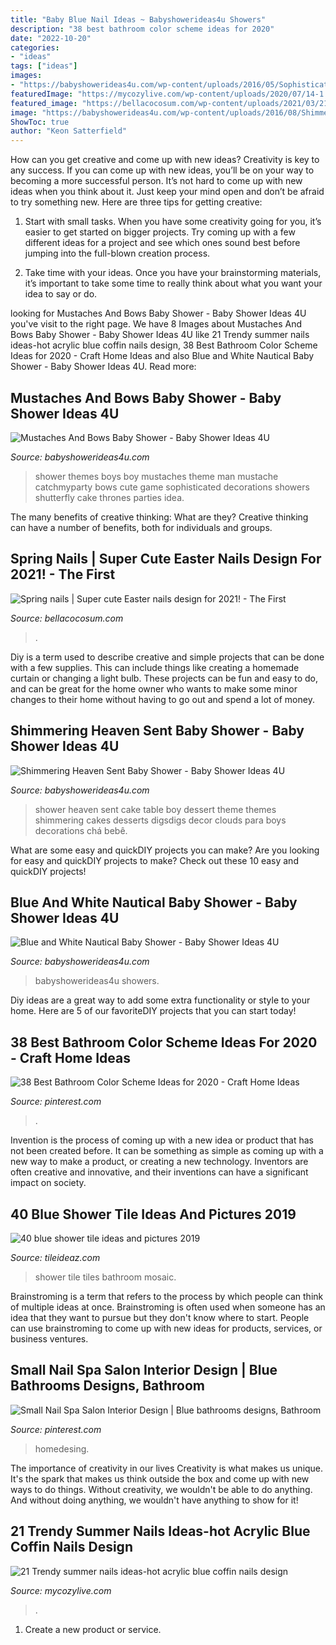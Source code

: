 ```yaml
---
title: "Baby Blue Nail Ideas ~ Babyshowerideas4u Showers"
description: "38 best bathroom color scheme ideas for 2020"
date: "2022-10-20"
categories:
- "ideas"
tags: ["ideas"]
images:
- "https://babyshowerideas4u.com/wp-content/uploads/2016/05/Sophisticated-Mustaches-And-Bows-Baby-Shower-Tall-Cake-600x899.jpg"
featuredImage: "https://mycozylive.com/wp-content/uploads/2020/07/14-1.png"
featured_image: "https://bellacocosum.com/wp-content/uploads/2021/03/21-6.jpg"
image: "https://babyshowerideas4u.com/wp-content/uploads/2016/08/Shimmering-Heaven-Sent-Baby-Shower-Layered-Cake.jpg"
ShowToc: true
author: "Keon Satterfield"
---
```



How can you get creative and come up with new ideas?
Creativity is key to any success. If you can come up with new ideas, you’ll be on your way to becoming a more successful person. It’s not hard to come up with new ideas when you think about it. Just keep your mind open and don’t be afraid to try something new. Here are three tips for getting creative:
1. Start with small tasks. When you have some creativity going for you, it’s easier to get started on bigger projects. Try coming up with a few different ideas for a project and see which ones sound best before jumping into the full-blown creation process.

2. Take time with your ideas. Once you have your brainstorming materials, it’s important to take some time to really think about what you want your idea to say or do.

	

		
looking for Mustaches And Bows Baby Shower - Baby Shower Ideas 4U you've visit to the right page. We have 8 Images about Mustaches And Bows Baby Shower - Baby Shower Ideas 4U like 21 Trendy summer nails ideas-hot acrylic blue coffin nails design, 38 Best Bathroom Color Scheme Ideas for 2020 - Craft Home Ideas and also Blue and White Nautical Baby Shower - Baby Shower Ideas 4U. Read more:
		
    
## Mustaches And Bows Baby Shower - Baby Shower Ideas 4U

<img loading=lazy src="https://babyshowerideas4u.com/wp-content/uploads/2016/05/Sophisticated-Mustaches-And-Bows-Baby-Shower-Tall-Cake-600x899.jpg" onerror="this.onerror=null;this.src='https://tse3.mm.bing.net/th?id=OIP.LDc9f1pqxYLtfHarzJMeCgHaLG&amp;pid=15.1';" alt="Mustaches And Bows Baby Shower - Baby Shower Ideas 4U">

_Source: babyshowerideas4u.com_

>shower themes boys boy mustaches theme man mustache catchmyparty bows cute game sophisticated decorations showers shutterfly cake thrones parties idea. 

	

The many benefits of creative thinking: What are they?
Creative thinking can have a number of benefits, both for individuals and groups.

    
## Spring Nails | Super Cute Easter Nails Design For 2021! - The First

<img loading=lazy src="https://bellacocosum.com/wp-content/uploads/2021/03/21-6.jpg" onerror="this.onerror=null;this.src='https://tse2.mm.bing.net/th?id=OIP.kLBQrrU5al7GBclGhe9wbgHaLO&amp;pid=15.1';" alt="Spring nails | Super cute Easter nails design for 2021! - The First">

_Source: bellacocosum.com_

>. 

	

Diy is a term used to describe creative and simple projects that can be done with a few supplies. This can include things like creating a homemade curtain or changing a light bulb. These projects can be fun and easy to do, and can be great for the home owner who wants to make some minor changes to their home without having to go out and spend a lot of money.

    
## Shimmering Heaven Sent Baby Shower - Baby Shower Ideas 4U

<img loading=lazy src="https://babyshowerideas4u.com/wp-content/uploads/2016/08/Shimmering-Heaven-Sent-Baby-Shower-Layered-Cake.jpg" onerror="this.onerror=null;this.src='https://tse2.mm.bing.net/th?id=OIP.dLu2OoCYEQsWBS-NzCSR5gHaJ3&amp;pid=15.1';" alt="Shimmering Heaven Sent Baby Shower - Baby Shower Ideas 4U">

_Source: babyshowerideas4u.com_

>shower heaven sent cake table boy dessert theme themes shimmering cakes desserts digsdigs decor clouds para boys decorations chá bebê. 

	

What are some easy and quickDIY projects you can make?
Are you looking for easy and quickDIY projects to make? Check out these 10 easy and quickDIY projects!

    
## Blue And White Nautical Baby Shower - Baby Shower Ideas 4U

<img loading=lazy src="https://babyshowerideas4u.com/wp-content/uploads/2016/04/Blue-and-White-Nautical-Baby-Shower-Blue-Backdrop.jpg" onerror="this.onerror=null;this.src='https://tse2.mm.bing.net/th?id=OIP.B2XJQtCQneu8D1q0N6oyuAHaE_&amp;pid=15.1';" alt="Blue and White Nautical Baby Shower - Baby Shower Ideas 4U">

_Source: babyshowerideas4u.com_

>babyshowerideas4u showers. 

	

Diy ideas are a great way to add some extra functionality or style to your home. Here are 5 of our favoriteDIY projects that you can start today!

    
## 38 Best Bathroom Color Scheme Ideas For 2020 - Craft Home Ideas

<img loading=lazy src="https://i.pinimg.com/736x/0b/5c/fd/0b5cfd4c65f7525c492bea44f740577c.jpg" onerror="this.onerror=null;this.src='https://tse3.mm.bing.net/th?id=OIP.z71I_6Kf2Gy4yHf0HRQp5wHaLO&amp;pid=15.1';" alt="38 Best Bathroom Color Scheme Ideas for 2020 - Craft Home Ideas">

_Source: pinterest.com_

>. 

	

Invention is the process of coming up with a new idea or product that has not been created before. It can be something as simple as coming up with a new way to make a product, or creating a new technology. Inventors are often creative and innovative, and their inventions can have a significant impact on society.

    
## 40 Blue Shower Tile Ideas And Pictures 2019

<img loading=lazy src="https://www.tileideaz.com/wp-content/uploads/2015/03/blue_shower_tile_18.jpg" onerror="this.onerror=null;this.src='https://tse4.mm.bing.net/th?id=OIP.ZiH0InRJwn4TCINjqhI5ZgHaLH&amp;pid=15.1';" alt="40 blue shower tile ideas and pictures 2019">

_Source: tileideaz.com_

>shower tile tiles bathroom mosaic. 

	

Brainstroming is a term that refers to the process by which people can think of multiple ideas at once. Brainstroming is often used when someone has an idea that they want to pursue but they don't know where to start. People can use brainstroming to come up with new ideas for products, services, or business ventures.

    
## Small Nail Spa Salon Interior Design | Blue Bathrooms Designs, Bathroom

<img loading=lazy src="https://i.pinimg.com/736x/6d/93/59/6d9359ea48d72a3bb7024e65243ef774.jpg" onerror="this.onerror=null;this.src='https://tse4.mm.bing.net/th?id=OIP.q3hxxub8NfuaJT3H12I7kAHaLH&amp;pid=15.1';" alt="Small Nail Spa Salon Interior Design | Blue bathrooms designs, Bathroom">

_Source: pinterest.com_

>homedesing. 

	

The importance of creativity in our lives
Creativity is what makes us unique. It's the spark that makes us think outside the box and come up with new ways to do things. Without creativity, we wouldn't be able to do anything. And without doing anything, we wouldn't have anything to show for it!

    
## 21 Trendy Summer Nails Ideas-hot Acrylic Blue Coffin Nails Design

<img loading=lazy src="https://mycozylive.com/wp-content/uploads/2020/07/14-1.png" onerror="this.onerror=null;this.src='https://tse1.mm.bing.net/th?id=OIP.zqLgrkc9ZZwor9eS5SO95QHaKA&amp;pid=15.1';" alt="21 Trendy summer nails ideas-hot acrylic blue coffin nails design">

_Source: mycozylive.com_

>. 

	

1. Create a new product or service.

